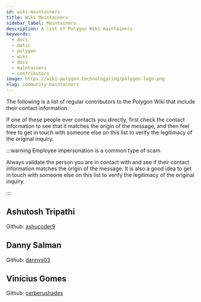 ```yaml
---
id: wiki-maintainers
title: Wiki Maintainers
sidebar_label: Maintainers
description: A list of Polygon Wiki maintainers
keywords:
  - docs
  - matic
  - polygon
  - wiki
  - docs
  - maintainers
  - contributors
image: https://wiki.polygon.technology/img/polygon-logo.png
slug: community-maintainers
---
```


The following is a list of regular contributors to the Polygon Wiki that include
their contact information.

If one of these people ever contacts you directly, first check the contact
information to see that it matches the origin of the message, and then feel free
to get in touch with someone else on this list to verify the legitimacy of the original
inquiry.

:::warning Employee impersonation is a common type of scam

Always validate the person you are in contact with and see if
their contact information matches the origin of the message.
It is also a good idea to get in touch with someone
else on this list to verify the legitimacy of the original inquiry.

:::

## Ashutosh Tripathi

Github: [ashucoder9](https://github.com/ashucoder9)

## Danny Salman

Github: [dannys03](https://github.com/DannyS03)

## Vinícius Gomes

Github: [cerberushades](https://github.com/cerberushades)
